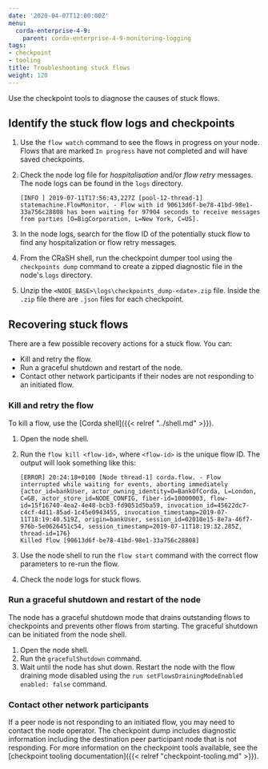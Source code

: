 ```yaml
---
date: '2020-04-07T12:00:00Z'
menu:
  corda-enterprise-4-9:
    parent: corda-enterprise-4-9-monitoring-logging
tags:
- checkpoint
- tooling
title: Troubleshooting stuck flows
weight: 120
---
```


Use the checkpoint tools to diagnose the causes of stuck flows.

## Identify the stuck flow logs and checkpoints

1. Use the `flow watch` command to see the flows in progress on your node. Flows that are marked `In progress` have not completed and will have saved checkpoints.

2. Check the node log file for *hospitalisation* and/or *flow retry* messages. The node logs can be found in the `logs` directory.

    ```
    [INFO ] 2019-07-11T17:56:43,227Z [pool-12-thread-1] statemachine.FlowMonitor. - Flow with id 90613d6f-be78-41bd-98e1-33a756c28808 has been waiting for 97904 seconds to receive messages from parties [O=BigCorporation, L=New York, C=US].
    ```
3. In the node logs, search for the flow ID of the potentially stuck flow to find any hospitalization or flow retry messages.

4. From the CRaSH shell, run the checkpoint dumper tool using the `checkpoints dump` command to create a zipped diagnostic file in the node's `logs` directory.

5. Unzip the `<NODE_BASE>\logs\checkpoints_dump-<date>.zip` file. Inside the `.zip` file there are `.json` files for each checkpoint.

## Recovering stuck flows

There are a few possible recovery actions for a stuck flow. You can:

- Kill and retry the flow.
- Run a graceful shutdown and restart of the node.
- Contact other network participants if their nodes are not responding to an initiated flow.

### Kill and retry the flow

To kill a flow, use the [Corda shell]({{< relref "../shell.md" >}}).

1. Open the node shell.
2. Run the `flow kill <flow-id>`, where `<flow-id>` is the unique flow ID. The output will look something like this:

    ```
    [ERROR] 20:24:18+0100 [Node thread-1] corda.flow. - Flow interrupted while waiting for events, aborting immediately {actor_id=bankUser, actor_owning_identity=O=BankOfCorda, L=London, C=GB, actor_store_id=NODE_CONFIG, fiber-id=10000003, flow-id=15f16740-4ea2-4e48-bcb3-fd9051d5ba59, invocation_id=45622dc7-c4cf-4d11-85ad-1c45e0943455, invocation_timestamp=2019-07-11T18:19:40.519Z, origin=bankUser, session_id=02010e15-8e7a-46f7-976b-5e0626451c54, session_timestamp=2019-07-11T18:19:32.285Z, thread-id=176}
    Killed flow [90613d6f-be78-41bd-98e1-33a756c28808]
    ```
3. Use the node shell to run the `flow start` command with the correct flow parameters to re-run the flow.
4. Check the node logs for stuck flows.

### Run a graceful shutdown and restart of the node

The node has a graceful shutdown mode that drains outstanding flows to checkpoints and prevents other flows from starting. The graceful shutdown can be initiated from the node shell.

1. Open the node shell.
2. Run the `gracefulShutdown` command.
3. Wait until the node has shut down. Restart the node with the flow draining mode disabled using the `run setFlowsDrainingModeEnabled enabled: false` command.

### Contact other network participants

If a peer node is not responding to an initiated flow, you may need to contact the node operator. The checkpoint dump includes diagnostic information including the destination peer participant node that is not responding. For more information on the checkpoint tools available, see the [checkpoint tooling documentation]({{< relref "checkpoint-tooling.md" >}}).
